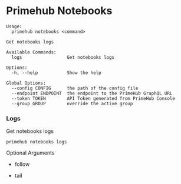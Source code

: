 
# Primehub Notebooks

```
Usage: 
  primehub notebooks <command>

Get notebooks logs

Available Commands:
  logs                 Get notebooks logs

Options:
  -h, --help           Show the help

Global Options:
  --config CONFIG      the path of the config file
  --endpoint ENDPOINT  the endpoint to the PrimeHub GraphQL URL
  --token TOKEN        API Token generated from PrimeHub Console
  --group GROUP        override the active group

```


### Logs

Get notebooks logs


```
primehub notebooks logs
```
 



Optional Arguments

* follow

* tail

 


 
